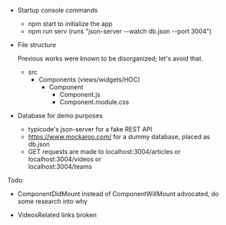 - Startup console commands

  - npm start to initialize the app
  - npm run serv (runs "json-server --watch db.json --port 3004")

* File structure

  Previous works were known to be disorganized; let's avoid that.

  - src
    - Components (views/widgets/HOC)
      - Component
        - Component.js
        - Component.module.css

- Database for demo purposes

  - typicode's json-server for a fake REST API
  - https://www.mockaroo.com/ for a dummy database, placed as db.json
  - GET requests are made to localhost:3004/articles or localhost:3004/videos or  
    localhost:3004/teams

Todo:

- ComponentDidMount instead of ComponentWillMount advocated, do some research into why

- VideosRelated links broken
